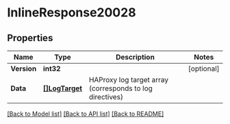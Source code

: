 # InlineResponse20028

## Properties

Name | Type | Description | Notes
------------ | ------------- | ------------- | -------------
**Version** | **int32** |  | [optional] 
**Data** | [**[]LogTarget**](log_target.md) | HAProxy log target array (corresponds to log directives) | 

[[Back to Model list]](../README.md#documentation-for-models) [[Back to API list]](../README.md#documentation-for-api-endpoints) [[Back to README]](../README.md)


